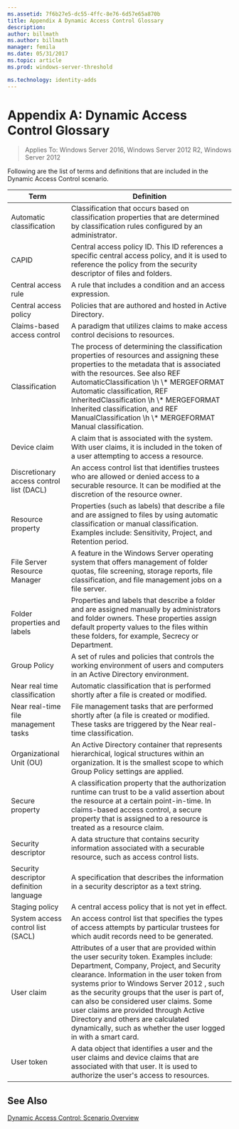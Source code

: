 ```yaml
---
ms.assetid: 7f6b27e5-dc55-4ffc-8e76-6d57e65a870b
title: Appendix A Dynamic Access Control Glossary
description:
author: billmath
ms.author: billmath
manager: femila
ms.date: 05/31/2017
ms.topic: article
ms.prod: windows-server-threshold

ms.technology: identity-adds
---
```


# Appendix A: Dynamic Access Control Glossary

>Applies To: Windows Server 2016, Windows Server 2012 R2, Windows Server 2012

Following are the list of terms and definitions that are included in the Dynamic Access Control scenario.  
  
|Term|Definition|  
|--------|--------------|  
|Automatic classification|Classification that occurs based on classification properties that are determined by classification rules configured by an administrator.|  
|CAPID|Central access policy ID. This ID references a specific central access policy, and it is used to reference the policy from the security descriptor of files and folders.|  
|Central access rule|A rule that includes a condition and an access expression.|  
|Central access policy|Policies that are authored and hosted in Active Directory.|  
|Claims-based access control|A paradigm that utilizes claims to make access control decisions to resources.|  
|Classification|The process of determining the classification properties of resources and assigning these properties to the metadata that is associated with the resources. See also  REF AutomaticClassification \h  \\* MERGEFORMAT Automatic classification,  REF InheritedClassification \h  \\\* MERGEFORMAT Inherited classification, and  REF ManualClassification \h  \\\* MERGEFORMAT Manual classification.|  
|Device claim|A claim that is associated with the system.  With user claims, it is included in the token of a user attempting to access a resource.|  
|Discretionary access control list (DACL)|An access control list that identifies trustees who are allowed or denied access to a securable resource. It can be modified at the discretion of the resource owner.|  
|Resource property|Properties (such as labels) that describe a file and are assigned to files by using automatic classification or manual classification. Examples include: Sensitivity, Project, and Retention period.|  
|File Server Resource Manager|A feature in the Windows Server operating system that offers management of folder quotas, file screening, storage reports, file classification, and file management jobs on a file server.|  
|Folder properties and labels|Properties and labels that describe a folder and are assigned manually by administrators and folder owners. These properties assign default property values to the files within these folders, for example, Secrecy or Department.|  
|Group Policy|A set of rules and policies that controls the working environment of users and computers in an Active Directory environment.|  
|Near real time classification|Automatic classification that is performed shortly after a file is created or modified.|  
|Near real-time file management tasks|File management tasks that are performed shortly after (a file is created or modified. These tasks are triggered by the Near real-time classification.|  
|Organizational Unit (OU)|An Active Directory container that represents hierarchical, logical structures within an organization. It is the smallest scope to which Group Policy settings are applied.|  
|Secure property|A classification property that the authorization runtime can trust to be a valid assertion about the resource at a certain point-in-time. In claims-based access control, a secure property that is assigned to a resource is treated as a resource claim.|  
|Security descriptor|A data structure that contains security information associated with a securable resource, such as access control lists.|  
|Security descriptor definition language|A specification that describes the information in a security descriptor as a text string.|  
|Staging policy|A central access policy that is not yet in effect.|  
|System access control list (SACL)|An access control list that specifies the types of access attempts by particular trustees for which audit records need to be generated.|  
|User claim|Attributes of a user that are provided within the user security token. Examples include: Department, Company, Project, and Security clearance.  Information in the user token from systems prior to  Windows Server 2012 , such as the security groups that the user is part of, can also be considered user claims. Some user claims are provided through Active Directory and others are calculated dynamically, such as whether the user logged in with a smart card.|  
|User token|A data object that identifies a user and the user claims and device claims that are associated with that user. It is used to authorize the user's access to resources.|  
  
## See Also  
[Dynamic Access Control: Scenario Overview](Dynamic-Access-Control--Scenario-Overview.md)  
  


